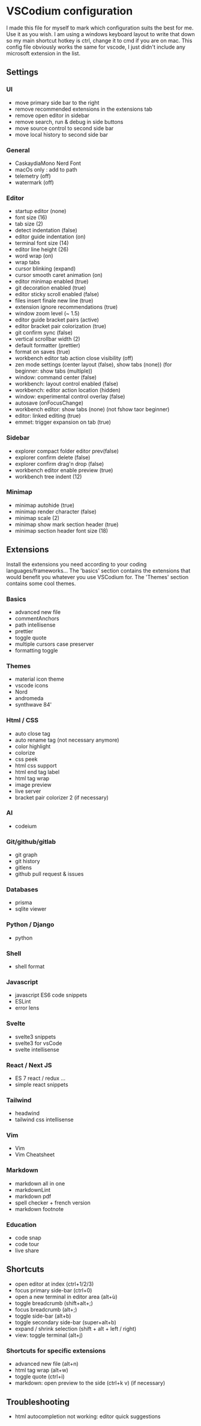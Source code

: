 # VSCodium configuration

I made this file for myself to mark which configuration suits the best for me. Use it as you wish.
I am using a windows keyboard layout to write that down so my main shortcut hotkey is ctrl, change it to cmd if you are on mac.
This config file obviously works the same for vscode, I just didn't include any microsoft extension in the list.

## Settings

### UI

- move primary side bar to the right
- remove recommended extensions in the extensions tab
- remove open editor in sidebar
- remove search, run & debug in side buttons
- move source control to second side bar
- move local history to second side bar

### General

- CaskaydiaMono Nerd Font
- macOs only : add to path
- telemetry (off)
- watermark (off)

### Editor

- startup editor (none)
- font size (16)
- tab size (2)
- detect indentation (false)
- editor guide indentation (on)
- terminal font size (14)
- editor line height (26)
- word wrap (on)
- wrap tabs
- cursor blinking (expand)
- cursor smooth caret animation (on)
- editor minimap enabled (true)
- git decoration enabled (true)
- editor sticky scroll enabled (false)
- files insert finale new line (true)
- extension ignore recommendations (true)
- window zoom level (~ 1.5)
- editor guide bracket pairs (active)
- editor bracket pair colorization (true)
- git confirm sync (false)
- vertical scrollbar width (2)
- default formatter (prettier)
- format on saves (true)
- workbench editor tab action close visibility (off)
- zen mode settings (center layout (false), show tabs (none)) (for beginner: show tabs (multiple))
- window: command center (false)
- workbench: layout control enabled (false)
- workbench: editor action location (hidden)
- window: experimental control overlay (false)
- autosave (onFocusChange)
- workbench editor: show tabs (none) (not fshow taor beginner)
- editor: linked editing (true)
- emmet: trigger expansion on tab (true)

### Sidebar

- explorer compact folder editor prev(false)
- explorer confirm delete (false)
- explorer confirm drag'n drop (false)
- workbench editor enable preview (true)
- workbench tree indent (12)

### Minimap

- minimap autohide (true)
- minimap render character (false)
- minimap scale (2)
- minimap show mark section header (true)
- minimap section header font size (18)

## Extensions

Install the extensions you need according to your coding languages/frameworks… The 'basics' section contains the extensions that would benefit you whatever you use VSCodium for. The 'Themes' section contains some cool themes.

### Basics

- advanced new file
- commentAnchors
- path intellisense
- prettier
- toggle quote
- multiple cursors case preserver
- formatting toggle

### Themes

- material icon theme
- vscode icons
- Nord
- andromeda
- synthwave 84'

### Html / CSS

- auto close tag
- auto rename tag (not necessary anymore)
- color highlight
- colorize
- css peek
- html css support
- html end tag label
- html tag wrap
- image preview
- live server
- bracket pair colorizer 2 (if necessary)

### AI

- codeium

### Git/github/gitlab

- git graph
- git history
- gitlens
- github pull request & issues

### Databases

- prisma
- sqlite viewer

### Python / Django

- python

### Shell

- shell format

### Javascript

- javascript ES6 code snippets
- ESLint
- error lens

### Svelte

- svelte3 snippets
- svelte3 for vsCode
- svelte intellisense

### React / Next JS

- ES 7 react / redux ...
- simple react snippets

### Tailwind

- headwind
- tailwind css intellisense

### Vim

- Vim
- Vim Cheatsheet

### Markdown

- markdown all in one
- markdownLint
- markdown pdf
- spell checker + french version
- markdown footnote

### Education

- code snap
- code tour
- live share

## Shortcuts

- open editor at index (ctrl+1/2/3)
- focus primary side-bar (ctrl+0)
- open a new terminal in editor area (alt+ù)
- toggle breadcrumb (shift+alt+;)
- focus breadcrumb (alt+;)
- toggle side-bar (alt+b)
- toggle secondary side-bar (super+alt+b)
- expand / shrink selection (shift + alt + left / right)
- view: toggle terminal (alt+j)

### Shortcuts for specific extensions

- advanced new file (alt+n)
- html tag wrap (alt+w)
- toggle quote (ctrl+i)
- markdown: open preview to the side (ctrl+k v) (if necessary)

## Troubleshooting

- html autocompletion not working: editor quick suggestions
